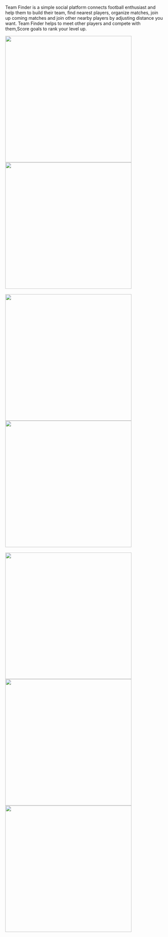 Team Finder is a simple social platform connects football enthusiast and help them to build their team, find nearest players, organize matches, join up coming matches and join other nearby players by adjusting distance you want. Team Finder helps to meet other players and compete with them,Score goals to rank your level up.
<div>
<img src="https://user-images.githubusercontent.com/64747363/192099960-be0239f4-1fbb-4b50-8a38-0d80b21b952d.png" height="auto" width="400" >
<img src="https://user-images.githubusercontent.com/64747363/192099959-04f99ec3-fa34-4514-81ef-3018e5804d53.png"  height="auto" width="400" >
</div>
<br/>
<div>
<img src="https://user-images.githubusercontent.com/64747363/192099951-20ea5df2-283c-4205-8387-1c96fd0dcf09.png" align="center" height="auto" width="400" >
<img src="https://user-images.githubusercontent.com/64747363/192099955-d7228d5c-753f-4e09-b57c-8a03f1c49616.png" align="center" height="auto" width="400" >
</div>
 <br/>
<div>
<img src="https://user-images.githubusercontent.com/64747363/192099957-b79468f3-249e-4893-ac3b-1db10dc4b07a.png" align="center" height="auto" width="400" >
<img src="https://user-images.githubusercontent.com/64747363/192099958-0685c006-bd19-4c6c-b553-d8570a2d9a8c.png" align="center" height="auto" width="400" >
<img src="https://user-images.githubusercontent.com/64747363/192099961-134d4e49-d334-4f43-84ff-13e1e3f1e2df.png" align="center" height="auto" width="400" >
</div>

